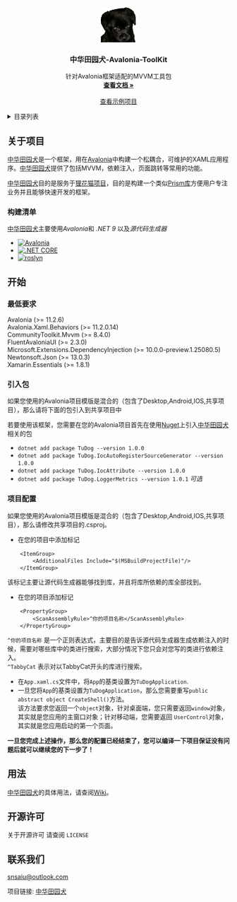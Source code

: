 
<!-- PROJECT LOGO -->
<br />
<div align="center">
  <a href="https://github.com/Snsaiu/TuDog">
    <img src="ReadMeAssets/TuDog.png" alt="Logo" width="80" height="80">
  </a>

<h3 align="center">中华田园犬-Avalonia-ToolKit</h3>

  <p align="center">
    针对Avalonia框架适配的MVVM工具包
    <br />
    <a href="https://github.com/Snsaiu/TuDog/wiki"><strong>查看文档 »</strong></a>
    <br />
    <br />
    <a href="https://github.com/Snsaiu/TabbyCat_OpenSource">查看示例项目</a>
  </p>
</div>



<!-- TABLE OF CONTENTS -->
<details>
  <summary>目录列表</summary>
  <ol>
    <li>
      <a href="#关于项目">关于项目</a>
      <ul>
        <li><a href="#构建清单">构建清单</a></li>
      </ul>
    </li>
    <li>
      <a href="#开始">开始</a>
      <ul>
        <li><a href="#最低要求">最低要求</a></li>
        <li><a href="#引入包">引入包</a></li>
        <li><a href="#项目配置">项目配置</a></li>
      </ul>
    </li>
    <li><a href="#用法">用法</a></li>
    <li><a href="#开源许可">开源许可</a></li>
    <li><a href="#联系我们">联系我们</a></li>
  </ol>
</details>



<!-- ABOUT THE PROJECT -->
## 关于项目
[中华田园犬](https://github.com/Snsaiu/TuDog "中华田园犬")是一个框架，用在[Avalonia](https://github.com/AvaloniaUI/Avalonia)中构建一个松耦合，可维护的XAML应用程序。[中华田园犬](https://github.com/Snsaiu/TuDog "中华田园犬")提供了包括MVVM，依赖注入，页面跳转等常用的功能。

[中华田园犬](https://github.com/Snsaiu/TuDog "中华田园犬")目的是服务于[狸花猫项目](https://github.com/Snsaiu/TabbyCat_OpenSource "狸花猫")，目的是构建一个类似[Prism库](https://github.com/PrismLibrary/Prism)方便用户专注业务并且能够快速开发的框架。



### 构建清单

[中华田园犬](https://github.com/Snsaiu/TuDog "中华田园犬")主要使用*Avalonia*和 *.NET 9* 以及*源代码生成器*

- <a href="https://github.com/AvaloniaUI/Avalonia">
    <img src="https://upload.wikimedia.org/wikipedia/commons/b/bc/Avalonia_logo.svg" alt="Avalonia" height="40">
  </a>

- <a href="https://github.com/dotnet/core">
    <img src="https://upload.wikimedia.org/wikipedia/commons/e/ee/.NET_Core_Logo.svg" alt=".NET CORE" height="40">
  </a>
  
- <a href="https://github.com/dotnet/roslyn">
    <img src="https://user-images.githubusercontent.com/46729679/109719841-17b7dd00-7b5e-11eb-8f5e-87eb2d4d1be9.png" alt="roslyn" height="40">
  </a>

<!-- GETTING STARTED -->
## 开始

### 最低要求

Avalonia (>= 11.2.6)  
Avalonia.Xaml.Behaviors (>= 11.2.0.14)  
CommunityToolkit.Mvvm (>= 8.4.0)  
FluentAvaloniaUI (>= 2.3.0)  
Microsoft.Extensions.DependencyInjection (>= 10.0.0-preview.1.25080.5)  
Newtonsoft.Json (>= 13.0.3)  
Xamarin.Essentials (>= 1.8.1)  

### 引入包

如果您使用的Avalonia项目模版是混合的（包含了Desktop,Android,IOS,共享项目），那么请将下面的包引入到共享项目中

若要使用该框架，您需要在您的Avalonia项目首先在使用[Nuget](https://www.nuget.org/)上引入[中华田园犬](https://github.com/Snsaiu/TuDog "中华田园犬")相关的包

* ```dotnet add package TuDog --version 1.0.0```
* ```dotnet add package TuDog.IocAutoRegisterSourceGenerator --version 1.0.0```
* ```dotnet add package TuDog.IocAttribute --version 1.0.0```
* ```dotnet add package TuDog.LoggerMetrics --version 1.0.1``` _可选_

### 项目配置

如果您使用的Avalonia项目模版是混合的（包含了Desktop,Android,IOS,共享项目），那么请修改共享项目的.csproj。  

* 在您的项目中添加标记
```
    <ItemGroup>
        <AdditionalFiles Include="$(MSBuildProjectFile)"/>
    </ItemGroup>
```
该标记主要让源代码生成器能够找到库，并且将库所依赖的库全部找到。

* 在您的项目添加标记
```
    <PropertyGroup>
        <ScanAssemblyRule>^你的项目名称</ScanAssemblyRule>
    </PropertyGroup>

```
`^你的项目名称` 是一个正则表达式，主要目的是告诉源代码生成器生成依赖注入的时候，需要对哪些库中的类进行搜索，大部分情况下您只会对您写的类进行依赖注入。  
`^TabbyCat` 表示对以TabbyCat开头的库进行搜索。

* 在`App.xaml.cs`文件中，将`App`的基类设置为`TuDogApplication`.
* 一旦您将`App`的基类设置为`TuDogApplication`，那么您需要重写`public abstract object CreateShell()`方法。  
该方法要求您返回一个`object`对象，针对桌面端，您只需要返回`window`对象，其实就是您应用的主窗口对象；针对移动端，您需要返回
`UserControl`对象，其实就是您应用启动的第一个页面。

**一旦您完成上述操作，那么您的配置已经结束了，您可以编译一下项目保证没有问题后就可以继续您的下一步了！**

<!-- USAGE EXAMPLES -->
## 用法
[中华田园犬](https://github.com/Snsaiu/TuDog "中华田园犬")的具体用法，请查阅[Wiki](https://github.com/Snsaiu/TuDog/wiki)。

<!-- LICENSE -->
## 开源许可

关于开源许可 请查阅 `LICENSE`

<!-- CONTACT -->
## 联系我们

snsaiu@outlook.com

项目链接: [中华田园犬](https://github.com/Snsaiu/TuDog "中华田园犬")

